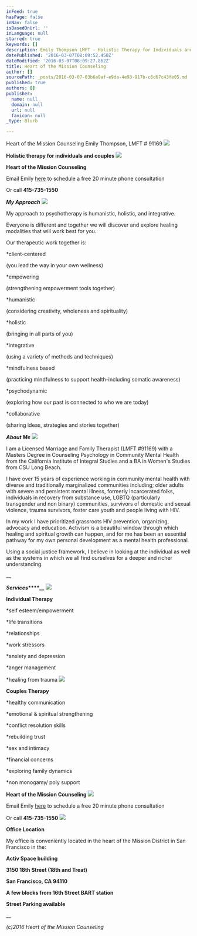 ```yaml
---
inFeed: true
hasPage: false
inNav: false
isBasedOnUrl: ''
inLanguage: null
starred: true
keywords: []
description: Emily Thompson LMFT - Holistic Therapy for Individuals and Adults
datePublished: '2016-03-07T08:09:52.450Z'
dateModified: '2016-03-07T08:09:27.862Z'
title: Heart of the Mission Counseling
author: []
sourcePath: _posts/2016-03-07-03b6a9af-e9da-4e93-917b-c6d67c43fe05.md
published: true
authors: []
publisher:
  name: null
  domain: null
  url: null
  favicon: null
_type: Blurb

---
```

Heart of the Mission Counseling                  Emily Thompson, LMFT \# 91169
![](https://s3-us-west-2.amazonaws.com/the-grid-img/p/6b014677144c010e290927121670fa82692305d1.jpg)

**Holistic therapy for individuals and couples**
![](https://s3-us-west-2.amazonaws.com/the-grid-img/p/57ec3a898e2f4df43cfe12c036a5040d4dd2d154.jpg)

**Heart of the Mission Counseling**

Email Emily [here][0] to schedule a free 20 minute phone consultation

Or call **415-735-1550**

**_My Approach_**
![](https://s3-us-west-2.amazonaws.com/the-grid-img/p/27c019272fc53b90cae4c1fc54be2c0a2d740ef4.jpg)

My approach to psychotherapy is humanistic, holistic, and integrative.

Everyone is different and together we will discover and explore healing modalities that will work best for you.

Our therapeutic work together is:

\*client-centered

(you lead the way in your own wellness)

\*empowering

(strengthening empowerment tools together)

\*humanistic

(considering creativity, wholeness and spirituality)

\*holistic

(bringing in all parts of you)

\*integrative

(using a variety of methods and techniques)

\*mindfulness based

(practicing mindfulness to support health-including somatic awareness)

\*psychodynamic

(exploring how our past is connected to who we are today)

\*collaborative

(sharing ideas, strategies and stories together)

**_About Me_**
![](https://s3-us-west-2.amazonaws.com/the-grid-img/p/9bdf914d9a66b409fec35a77e1b81b0df8286463.jpg)

I am a Licensed Marriage and Family Therapist (LMFT \#91169) with a Masters Degree in Counseling Psychology in Community Mental Health from the California Institute of Integral Studies and a BA in Women's Studies from CSU Long Beach.

I have over 15 years of experience working in community mental health with diverse and traditionally marginalized communities including; older adults with severe and persistent mental illness, formerly incarcerated folks, individuals in recovery from substance use, LGBTQ (particularly transgender and non binary) communities, survivors of domestic and sexual violence, trauma survivors, foster care youth and people living with HIV.

In my work I have prioritized grassroots HIV prevention, organizing, advocacy and education. Activism is a beautiful window through which healing and spiritual growth can happen, and for me has been an essential pathway for my own personal development as a mental health professional.

Using a social justice framework, I believe in looking at the individual as well as the systems in which we all find ourselves for a deeper and richer understanding.

**__**

**_Services_****__**
![](https://the-grid-user-content.s3-us-west-2.amazonaws.com/44bbecdf-a06b-4d54-814b-ac5c63008d02.jpg)

**Individual Therapy**

\*self esteem/empowerment

\*life transitions

\*relationships

\*work stressors

\*anxiety and depression

\*anger management

\*healing from trauma
![](https://the-grid-user-content.s3-us-west-2.amazonaws.com/f3effc40-d86a-44c3-b72b-4028d570b6f6.jpg)

**Couples Therapy**

\*healthy communication

\*emotional & spiritual strengthening

\*conflict resolution skills

\*rebuilding trust

\*sex and intimacy

\*financial concerns

\*exploring family dynamics

\*non monogamy/ poly support

**Heart of the Mission Counseling**
![](https://the-grid-user-content.s3-us-west-2.amazonaws.com/ad643f9d-8f3d-4bfd-b3d1-b1d8517c40d6.jpg)

Email Emily [here][0] to schedule a free 20 minute phone consultation

Or call **415-735-1550**
![](https://the-grid-user-content.s3-us-west-2.amazonaws.com/ecb6e152-d840-400e-8249-e8c500f84e45.png)

**Office Location**

My office is conveniently located in the heart of the Mission District in San Francisco in the:

**Activ Space building**

**3150 18th Street (18th and Treat)**

**San Francisco, CA 94110**

**A few blocks from 16th Street BART station**

**Street Parking available**

__

_(c)2016 Heart of the Mission Counseling_

[0]: mailto:heartofthemissioncounseling@gmail.com?subject=Scheduling%20a%2020%20minute%20consultation "mailto:heartofthemissioncounseling@gmail.com?subject=Scheduling a 20 minute consultation"